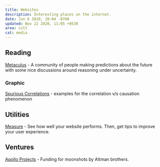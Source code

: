 ```yaml
---
title: Websites
description: Interesting places on the internet.
date: Jun 6 2020, 20:04 -0700
updated: Nov 22 2020, 11:05 +0530
area: cult
cat: media
---
```


## Reading

[Metaculus](https://www.metaculus.com) - A community of people making predictions about the future with some nice discussions around reasoning under uncertainty.

### Graphic

[Spurious Correlations](https://tylervigen.com/spurious-correlations) - examples for the correlation v/s causation phenomenon

## Utilities

[Measure](https://web.dev/measure/) - See how well your website performs. Then, get tips to improve your user experience.

## Ventures

[Apollo Projects](https://apolloprojects.com) - Funding for moonshots by Altman brothers.
